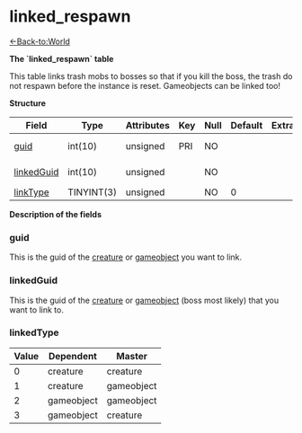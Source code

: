 # linked\_respawn

[<-Back-to:World](database-world.md)

**The \`linked\_respawn\` table**

This table links trash mobs to bosses so that if you kill the boss, the trash do not respawn before the instance is reset.
Gameobjects can be linked too!

**Structure**

| Field           | Type       | Attributes | Key | Null | Default | Extra | Comment            |
|-----------------|------------|------------|-----|------|---------|-------|--------------------|
| [guid][1]       | int(10)    | unsigned   | PRI | NO   |         |       | Dependent Creature |
| [linkedGuid][2] | int(10)    | unsigned   |     | NO   |         |       | Master Creature    |
| [linkType][3]   | TINYINT(3) | unsigned   |     | NO   | 0       |       |                    |

[1]: #guid
[2]: #linkedguid
[3]: #linktype

**Description of the fields**

### guid

This is the guid of the [creature](http://www.azerothcore.org/wiki/creature#guid) or [gameobject](http://www.azerothcore.org/wiki/gameobject#guid) you want to link.

### linkedGuid

This is the guid of the [creature](http://www.azerothcore.org/wiki/creature#guid) or [gameobject](http://www.azerothcore.org/wiki/gameobject#guid) (boss most likely) that you want to link to.

### linkedType

| Value | Dependent  | Master     |
|-------|------------|------------|
| 0     | creature   | creature   |
| 1     | creature   | gameobject |
| 2     | gameobject | gameobject |
| 3     | gameobject | creature   |
